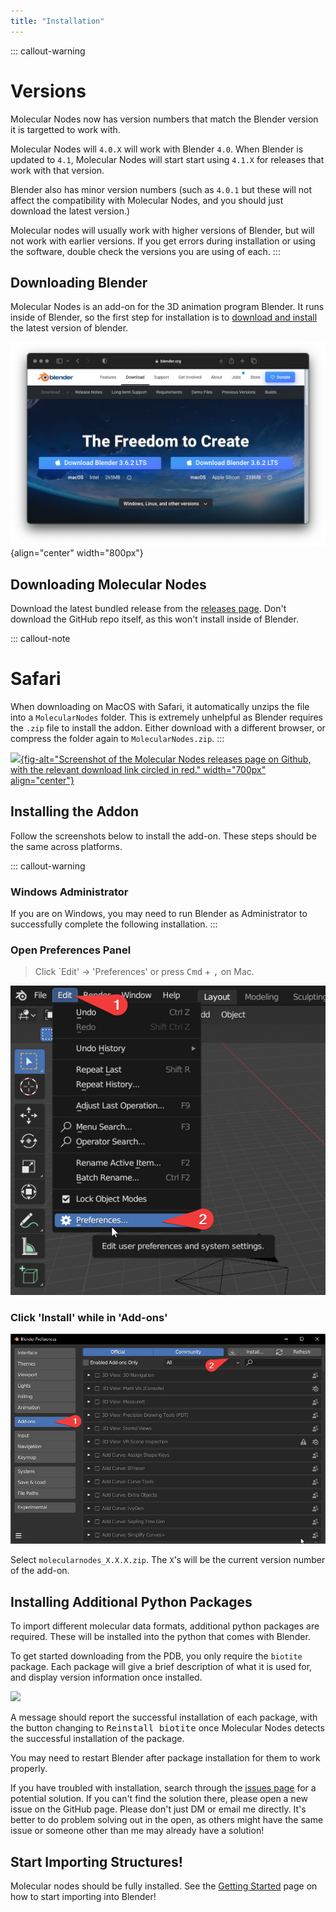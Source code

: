 ```yaml
---
title: "Installation"
---
```


::: callout-warning
# Versions
Molecular Nodes now has version numbers that match the Blender version it is targetted to work with.

Molecular Nodes will `4.0.X` will work with Blender `4.0`. When Blender is updated to `4.1`, Molecular Nodes will start start using `4.1.X` for releases that work with that version.

Blender also has minor version numbers (such as `4.0.1` but these will not affect the compatibility with Molecular Nodes, and you should just download the latest version.)

Molecular nodes will usually work with higher versions of Blender, but will not work with earlier versions. If you get errors during installation or using the software, double check the versions you are using of each.
:::

## Downloading Blender

Molecular Nodes is an add-on for the 3D animation program Blender. It runs inside of Blender, so the first step for installation is to [download and install](https://www.blender.org/download/) the latest version of blender.

![The download page of Blender.](images/installation/blender_download.png){align="center" width="800px"}

## Downloading Molecular Nodes

Download the latest bundled release from the [releases page](https://github.com/BradyAJohnston/MolecularNodes/releases/). Don't download the GitHub repo itself, as this won't install inside of Blender.

::: callout-note
# Safari

When downloading on MacOS with Safari, it automatically unzips the file into a `MolecularNodes` folder. This is extremely unhelpful as Blender requires the `.zip` file to install the addon. Either download with a different browser, or compress the folder again to `MolecularNodes.zip`.
:::

[![](https://imgur.com/rBhyHzH.png){fig-alt="Screenshot of the Molecular Nodes releases page on Github, with the relevant download link circled in red." width="700px" align="center"}](https://github.com/BradyAJohnston/MolecularNodes/releases/)

## Installing the Addon

Follow the screenshots below to install the add-on. These steps should be the same across platforms.

::: callout-warning
### Windows Administrator

If you are on Windows, you may need to run Blender as Administrator to successfully complete the following installation.
:::

### Open Preferences Panel

> Click \`Edit' -\> 'Preferences' or press <kbd>Cmd</kbd> + <kbd> ,</kbd> on Mac.

![](images/installation/mn-pref-open.png)

### Click 'Install' while in 'Add-ons'

![](images/installation/mn-pref-install-zip.png)

Select `molecularnodes_X.X.X.zip`. The `X`'s will be the current version number of the add-on.

## Installing Additional Python Packages

To import different molecular data formats, additional python packages are required. These will be installed into the python that comes with Blender. 

To get started downloading from the PDB, you only require the `biotite` package. Each package will give a brief description of what it is used for, and display version information once installed.

![](https://imgur.com/rHBCrCd.png)

A message should report the successful installation of each package, with the button changing to <kbd>Reinstall biotite</kbd> once Molecular Nodes detects the successful installation of the package.

You may need to restart Blender after package installation for them to work properly.

If you have troubled with installation, search through the [issues page](https://github.com/BradyAJohnston/MolecularNodes/issues) for a potential solution. If you can't find the solution there, please open a new issue on the GitHub page. Please don't just DM or email me directly. It's better to do problem solving out in the open, as others might have the same issue or someone other than me may already have a solution!

## Start Importing Structures!

Molecular nodes should be fully installed. See the [Getting Started](tutorials/01_importing.qmd) page on how to start importing into Blender!